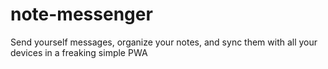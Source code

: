 # note-messenger
Send yourself messages, organize your notes, and sync them with all your devices in a freaking simple PWA

